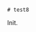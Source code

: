                                                                                                                                                                                                                                                                                                                                                                                                                                                                                                                      # test8

Init.
